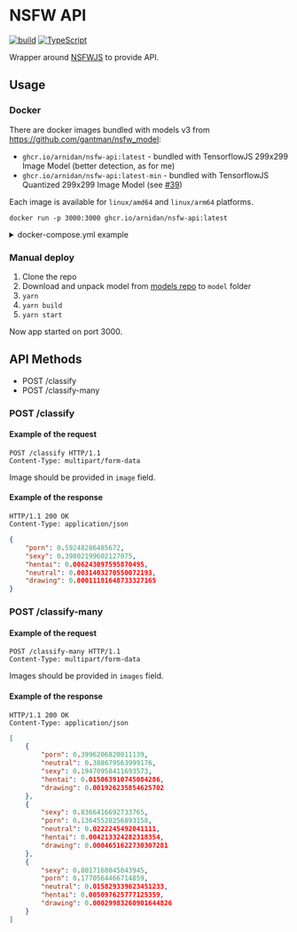 # NSFW API

[![build](https://github.com/arnidan/nsfw-api/actions/workflows/build.yml/badge.svg)](https://github.com/arnidan/nsfw-api/actions/workflows/build.yml)
[![TypeScript](https://img.shields.io/badge/%3C%2F%3E-TypeScript-%230074c1.svg)](https://www.typescriptlang.org/)

Wrapper around [NSFWJS](https://github.com/infinitered/nsfwjs) to provide API.

## Usage

### Docker

There are docker images bundled with models v3 from https://github.com/gantman/nsfw_model:

* `ghcr.io/arnidan/nsfw-api:latest` - bundled with TensorflowJS 299x299 Image Model (better detection, as for me)
* `ghcr.io/arnidan/nsfw-api:latest-min` - bundled with TensorflowJS Quantized 299x299 Image Model (see [#39](https://github.com/arnidan/nsfw-api/issues/49))

Each image is available for `linux/amd64` and `linux/arm64` platforms.

```
docker run -p 3000:3000 ghcr.io/arnidan/nsfw-api:latest
```

<details>
    <summary>docker-compose.yml example</summary>

```yaml
version: "3.9"

services:
  nsfw-api:
    image: "ghcr.io/arnidan/nsfw-api:latest"
    ports:
      - "3000:3000"
    restart: always
```

</details>

### Manual deploy

1. Clone the repo
2. Download and unpack model from [models repo](https://github.com/gantman/nsfw_model) to `model` folder
3. `yarn`
4. `yarn build`
5. `yarn start`

Now app started on port 3000.

## API Methods

- POST /classify
- POST /classify-many

### POST /classify

#### Example of the request

```http request
POST /classify HTTP/1.1
Content-Type: multipart/form-data
```

Image should be provided in `image` field.

#### Example of the response

```
HTTP/1.1 200 OK
Content-Type: application/json
```
```json
{
    "porn": 0.59248286485672,
    "sexy": 0.39802199602127075,
    "hentai": 0.006243097595870495,
    "neutral": 0.0031403270550072193,
    "drawing": 0.00011181648733327165
}
```

### POST /classify-many

#### Example of the request

```http request
POST /classify-many HTTP/1.1
Content-Type: multipart/form-data
```

Images should be provided in `images` field.

#### Example of the response

```
HTTP/1.1 200 OK
Content-Type: application/json
```
```json
[
    {
        "porn": 0.3996206820011139,
        "neutral": 0.388679563999176,
        "sexy": 0.19470958411693573,
        "hentai": 0.015063910745084286,
        "drawing": 0.001926235854625702
    },
    {
        "sexy": 0.8366416692733765,
        "porn": 0.13645528256893158,
        "neutral": 0.0222245492041111,
        "hentai": 0.004213324282318354,
        "drawing": 0.0004651622730307281
    },
    {
        "sexy": 0.8017168045043945,
        "porn": 0.1770564466714859,
        "neutral": 0.015829339623451233,
        "hentai": 0.005097625777125359,
        "drawing": 0.00029983260901644826
    }
]
```
